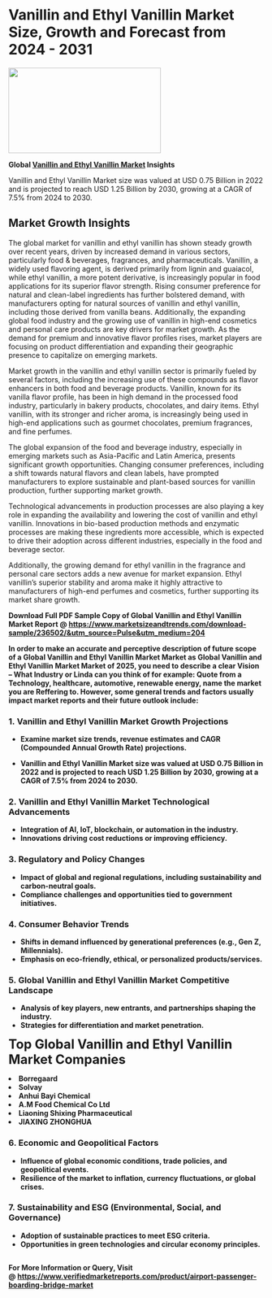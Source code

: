 <H1>Vanillin and Ethyl Vanillin Market Size, Growth and Forecast from 2024 - 2031</H1><img class="aligncenter size-medium wp-image-584254" src="https://thirdeyenews.in/wp-content/uploads/2024/09/Global-Market-Research-300x168.jpeg" alt="" width="300" height="168" /><p><strong>Global&nbsp;<a href="https://www.marketsizeandtrends.com/download-sample/236502/&amp;utm_source=Pulse&amp;utm_medium=204">Vanillin and Ethyl Vanillin Market</a> Insights</strong></p><p>Vanillin and Ethyl Vanillin Market size was valued at USD 0.75 Billion in 2022 and is projected to reach USD 1.25 Billion by 2030, growing at a CAGR of 7.5% from 2024 to 2030.</p><p><h2>Market Growth Insights</h2> <p>The global market for vanillin and ethyl vanillin has shown steady growth over recent years, driven by increased demand in various sectors, particularly food & beverages, fragrances, and pharmaceuticals. Vanillin, a widely used flavoring agent, is derived primarily from lignin and guaiacol, while ethyl vanillin, a more potent derivative, is increasingly popular in food applications for its superior flavor strength. Rising consumer preference for natural and clean-label ingredients has further bolstered demand, with manufacturers opting for natural sources of vanillin and ethyl vanillin, including those derived from vanilla beans. Additionally, the expanding global food industry and the growing use of vanillin in high-end cosmetics and personal care products are key drivers for market growth. As the demand for premium and innovative flavor profiles rises, market players are focusing on product differentiation and expanding their geographic presence to capitalize on emerging markets.</p> <p><strong></strong></p> <p>Market growth in the vanillin and ethyl vanillin sector is primarily fueled by several factors, including the increasing use of these compounds as flavor enhancers in both food and beverage products. Vanillin, known for its vanilla flavor profile, has been in high demand in the processed food industry, particularly in bakery products, chocolates, and dairy items. Ethyl vanillin, with its stronger and richer aroma, is increasingly being used in high-end applications such as gourmet chocolates, premium fragrances, and fine perfumes.</p> <p>The global expansion of the food and beverage industry, especially in emerging markets such as Asia-Pacific and Latin America, presents significant growth opportunities. Changing consumer preferences, including a shift towards natural flavors and clean labels, have prompted manufacturers to explore sustainable and plant-based sources for vanillin production, further supporting market growth.</p> <p>Technological advancements in production processes are also playing a key role in expanding the availability and lowering the cost of vanillin and ethyl vanillin. Innovations in bio-based production methods and enzymatic processes are making these ingredients more accessible, which is expected to drive their adoption across different industries, especially in the food and beverage sector.</p> <p>Additionally, the growing demand for ethyl vanillin in the fragrance and personal care sectors adds a new avenue for market expansion. Ethyl vanillin’s superior stability and aroma make it highly attractive to manufacturers of high-end perfumes and cosmetics, further supporting its market share growth.</p> <p><strong></p><p><span class=""><strong>Download Full PDF Sample Copy of Global Vanillin and Ethyl Vanillin Market Report</strong> @ <a href="https://www.marketsizeandtrends.com/download-sample/236502/&amp;utm_source=Pulse&amp;utm_medium=204" target="_blank">https://www.marketsizeandtrends.com/download-sample/236502/&amp;utm_source=Pulse&amp;utm_medium=204</a></span></p><p>In order to make an accurate and perceptive description of future scope of a Global&nbsp;Vanillin and Ethyl Vanillin Market Market as Global&nbsp;Vanillin and Ethyl Vanillin Market Market of 2025, you need to describe a clear Vision &ndash; What Industry or Linda can you think of for example: Quote from a Technology, healthcare, automotive, renewable energy, name the market you are Reffering to. However, some general trends and factors usually impact market reports and their future outlook include:</p><h3>1.&nbsp;<strong>Vanillin and Ethyl Vanillin Market Growth Projections</strong></h3><ul><li>Examine market size trends, revenue estimates and CAGR (Compounded Annual Growth Rate) projections.</li><li><p>Vanillin and Ethyl Vanillin Market size was valued at USD 0.75 Billion in 2022 and is projected to reach USD 1.25 Billion by 2030, growing at a CAGR of 7.5% from 2024 to 2030.</p></li></ul><h3>2.&nbsp;<strong>Vanillin and Ethyl Vanillin Market Technological Advancements</strong></h3><ul><li>Integration of AI, IoT, blockchain, or automation in the industry.</li><li>Innovations driving cost reductions or improving efficiency.</li></ul><h3>3.&nbsp;<strong>Regulatory and Policy Changes</strong></h3><ul><li>Impact of global and regional regulations, including sustainability and carbon-neutral goals.</li><li>Compliance challenges and opportunities tied to government initiatives.</li></ul><h3>4.&nbsp;<strong>Consumer Behavior Trends</strong></h3><ul><li>Shifts in demand influenced by generational preferences (e.g., Gen Z, Millennials).</li><li>Emphasis on eco-friendly, ethical, or personalized products/services.</li></ul><h3>5.&nbsp;<strong>Global Vanillin and Ethyl Vanillin Market Competitive Landscape</strong></h3><ul><li>Analysis of key players, new entrants, and partnerships shaping the industry.</li><li>Strategies for differentiation and market penetration.</li></ul><p data-pm-slice="1 1 []"><span style="color: inherit; font-family: inherit; font-size: 25px;">Top Global Vanillin and Ethyl Vanillin Market Companies</span></p><div class="" data-test-id=""><p><li>Borregaard</li><li> Solvay</li><li> Anhui Bayi Chemical</li><li> A.M Food Chemical Co Ltd</li><li> Liaoning Shixing Pharmaceutical</li><li> JIAXING ZHONGHUA</li></p></div><h3>6.&nbsp;<strong>Economic and Geopolitical Factors</strong></h3><ul><li>Influence of global economic conditions, trade policies, and geopolitical events.</li><li>Resilience of the market to inflation, currency fluctuations, or global crises.</li></ul><h3>7.&nbsp;<strong>Sustainability and ESG (Environmental, Social, and Governance)</strong></h3><ul><li>Adoption of sustainable practices to meet ESG criteria.</li><li>Opportunities in green technologies and circular economy principles.</li></ul><h2><strong style="font-size: 14px;">For More Information or Query, Visit @&nbsp;</strong><a style="background-color: #ffffff; font-size: 14px;" href="https://www.marketsizeandtrends.com/report/vanillin-and-ethyl-vanillin-market/" target="_blank">https://www.verifiedmarketreports.com/product/airport-passenger-boarding-bridge-market</a></h2>
